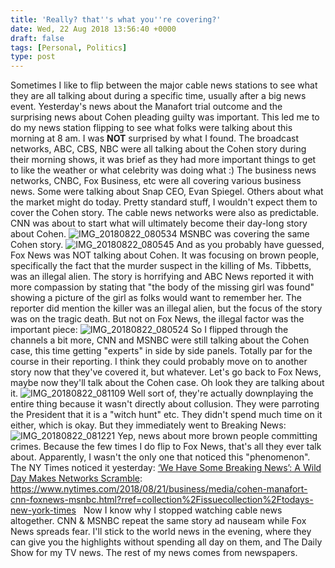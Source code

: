 ```yaml
---
title: 'Really? that''s what you''re covering?'
date: Wed, 22 Aug 2018 13:56:40 +0000
draft: false
tags: [Personal, Politics]
type: post
---
```


Sometimes I like to flip between the major cable news stations to see what they are all talking about during a specific time, usually after a big news event. Yesterday's news about the Manafort trial outcome and the surprising news about Cohen pleading guilty was important. This led me to do my news station flipping to see what folks were talking about this morning at 8 am. I was **NOT** surprised by what I found. The broadcast networks, ABC, CBS, NBC were all talking about the Cohen story during their morning shows, it was brief as they had more important things to get to like the weather or what celebrity was doing what :) The business news networks, CNBC, Fox Business, etc were all covering various business news. Some were talking about Snap CEO, Evan Spiegel. Others about what the market might do today. Pretty standard stuff, I wouldn't expect them to cover the Cohen story. The cable news networks were also as predictable. CNN was about to start what will ultimately become their day-long story about Cohen. ![IMG_20180822_080534](https://zeusville.files.wordpress.com/2018/08/img_20180822_080534.jpg) MSNBC was covering the same Cohen story. ![IMG_20180822_080545](https://zeusville.files.wordpress.com/2018/08/img_20180822_080545.jpg) And as you probably have guessed, Fox News was NOT talking about Cohen. It was focusing on brown people, specifically the fact that the murder suspect in the killing of Ms. Tibbetts, was an illegal alien. The story is horrifying and ABC News reported it with more compassion by stating that "the body of the missing girl was found" showing a picture of the girl as folks would want to remember her. The reporter did mention the killer was an illegal alien, but the focus of the story was on the tragic death. But not on Fox News, the illegal factor was the important piece: ![IMG_20180822_080524](https://zeusville.files.wordpress.com/2018/08/img_20180822_080524.jpg) So I flipped through the channels a bit more, CNN and MSNBC were still talking about the Cohen case, this time getting "experts" in side by side panels. Totally par for the course in their reporting. I think they could probably move on to another story now that they've covered it, but whatever. Let's go back to Fox News, maybe now they'll talk about the Cohen case. Oh look they are talking about it. ![IMG_20180822_081109](https://zeusville.files.wordpress.com/2018/08/img_20180822_081109.jpg) Well sort of, they're actually downplaying the entire thing because it wasn't directly about collusion. They were parroting the President that it is a "witch hunt" etc. They didn't spend much time on it either, which is okay. But they immediately went to Breaking News: ![IMG_20180822_081221](https://zeusville.files.wordpress.com/2018/08/img_20180822_081221.jpg) Yep, news about more brown people committing crimes. Because the few times I do flip to Fox News, that's all they ever talk about. Apparently, I wasn't the only one that noticed this "phenomenon". The NY Times noticed it yesterday: [‘We Have Some Breaking News’: A Wild Day Makes Networks Scramble](https://www.nytimes.com/2018/08/21/business/media/cohen-manafort-cnn-foxnews-msnbc.html?rref=collection%2Fissuecollection%2Ftodays-new-york-times): https://www.nytimes.com/2018/08/21/business/media/cohen-manafort-cnn-foxnews-msnbc.html?rref=collection%2Fissuecollection%2Ftodays-new-york-times   Now I know why I stopped watching cable news altogether. CNN & MSNBC repeat the same story ad nauseam while Fox News spreads fear. I'll stick to the world news in the evening, where they can give you the highlights without spending all day on them, and The Daily Show for my TV news. The rest of my news comes from newspapers.